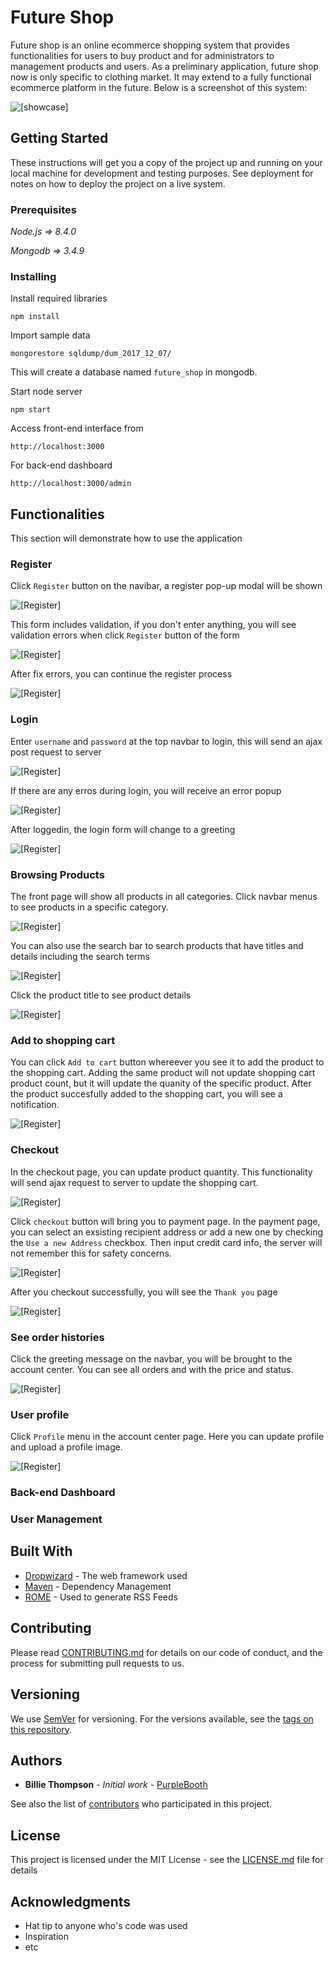 # Future Shop

Future shop is an online ecommerce shopping system that provides functionalities for users to buy product and for administrators to management products and users. As a preliminary application, future shop now is only specific to clothing market. It may extend to a fully functional ecommerce platform in the future. Below is a screenshot of this system:

![[showcase]](../readme/picture1.png)

## Getting Started

These instructions will get you a copy of the project up and running on your local machine for development and testing purposes. See deployment for notes on how to deploy the project on a live system.

### Prerequisites

*Node.js => 8.4.0*

*Mongodb => 3.4.9*

### Installing

Install required libraries

```
npm install

```

Import sample data

```
mongorestore sqldump/dum_2017_12_07/

```
This will create a database named `future_shop` in mongodb.

Start node server

```
npm start

```

Access front-end interface from

```
http://localhost:3000

```
For back-end dashboard

```
http://localhost:3000/admin

```

## Functionalities

This section will demonstrate how to use the application

### Register

Click `Register` button on the navibar, a register pop-up modal will be shown

![[Register]](../readme/picture2.png)

This form includes validation, if you don't enter anything, you will see validation errors when click `Register` button of the form

![[Register]](../readme/picture3.png)

After fix errors, you can continue the register process

![[Register]](../readme/picture4.png)


### Login

Enter `username` and `password` at the top navbar to login, this will send an ajax post request to server

![[Register]](../readme/picture5.png)

If there are any erros during login, you will receive an error popup

![[Register]](../readme/picture6.png)

After loggedin, the login form will change to a greeting

![[Register]](../readme/picture7.png)

### Browsing Products

The front page will show all products in all categories. Click navbar menus to see products in a specific category.

![[Register]](../readme/picture8.png)

You can also use the search bar to search products that have titles and details including the search terms

![[Register]](../readme/picture9.png)

Click the product title to see product details

![[Register]](../readme/picture10.png)

### Add to shopping cart

You can click `Add to cart` button whereever you see it to add the product to the shopping cart. Adding the same product will not update shopping cart product count, but it will update the quanity of the specific product. After the product succesfully added to the shopping cart, you will see a notification.

![[Register]](../readme/picture11.png)

### Checkout

In the checkout page, you can update product quantity. This functionality will send ajax request to server to update the shopping cart.

![[Register]](../readme/Picture12.png)

Click `checkout` button will bring you to payment page. In the payment page, you can select an exsisting recipient address or add a new one by checking the `Use a new Address` checkbox. Then input credit card info, the server will not remember this for safety concerns.

![[Register]](../readme/Picture13.png)

After you checkout successfully, you will see the `Thank you` page

![[Register]](../readme/Picture14.png)

### See order histories

Click the greeting message on the navbar, you will be brought to the account center. You can see all orders and with the price and status.

![[Register]](../readme/Picture15.png)

### User profile

Click `Profile` menu in the account center page. Here you can update profile and upload a profile image.

![[Register]](../readme/Picture16.png)

### Back-end Dashboard

### User Management


## Built With

* [Dropwizard](http://www.dropwizard.io/1.0.2/docs/) - The web framework used
* [Maven](https://maven.apache.org/) - Dependency Management
* [ROME](https://rometools.github.io/rome/) - Used to generate RSS Feeds

## Contributing

Please read [CONTRIBUTING.md](https://gist.github.com/PurpleBooth/b24679402957c63ec426) for details on our code of conduct, and the process for submitting pull requests to us.

## Versioning

We use [SemVer](http://semver.org/) for versioning. For the versions available, see the [tags on this repository](https://github.com/your/project/tags). 

## Authors

* **Billie Thompson** - *Initial work* - [PurpleBooth](https://github.com/PurpleBooth)

See also the list of [contributors](https://github.com/your/project/contributors) who participated in this project.

## License

This project is licensed under the MIT License - see the [LICENSE.md](LICENSE.md) file for details

## Acknowledgments

* Hat tip to anyone who's code was used
* Inspiration
* etc
